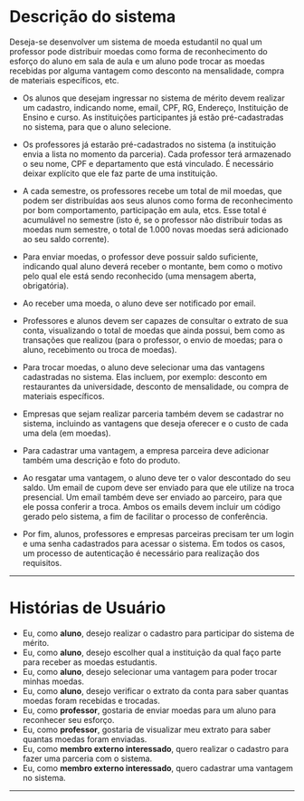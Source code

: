 # Descrição do sistema
Deseja-se desenvolver um sistema de moeda estudantil no qual um professor pode distribuir moedas como forma de reconhecimento do esforço do aluno em sala de aula e um aluno pode trocar as moedas recebidas por alguma vantagem como desconto na mensalidade, compra de materiais específicos, etc.

- Os alunos que desejam ingressar no sistema de mérito devem realizar um cadastro, indicando nome, email, CPF, RG, Endereço, Instituição de Ensino e curso. As instituições participantes já estão pré-cadastradas no sistema, para que o aluno selecione.

- Os professores já estarão pré-cadastrados no sistema (a instituição envia a lista no momento da parceria). Cada professor terá armazenado o seu nome, CPF e departamento que está vinculado. É necessário deixar explícito que ele faz parte de uma instituição.

- A cada semestre, os professores recebe um total de mil moedas, que podem ser distribuídas aos seus alunos como forma de reconhecimento por bom comportamento, participação em aula, etcs. Esse total é acumulável no semestre (isto é, se o professor não distribuir todas as moedas num semestre, o total de 1.000 novas moedas será adicionado ao seu saldo corrente).

- Para enviar moedas, o professor deve possuir saldo suficiente, indicando qual aluno deverá receber o montante, bem como o motivo pelo qual ele está sendo reconhecido (uma mensagem aberta, obrigatória).

- Ao receber uma moeda, o aluno deve ser notificado por email. 

- Professores e alunos devem ser capazes de consultar o extrato de sua conta, visualizando o total de moedas que ainda possui, bem como as transações que realizou (para o professor, o envio de moedas; para o aluno, recebimento ou troca de moedas).

- Para trocar moedas, o aluno deve selecionar uma das vantagens cadastradas no sistema. Elas incluem, por exemplo: desconto em restaurantes da universidade, desconto de mensalidade, ou compra de materiais específicos.

- Empresas que sejam realizar parceria também devem se cadastrar no sistema, incluindo as vantagens que deseja oferecer e o custo de cada uma dela (em moedas).

- Para cadastrar uma vantagem, a empresa parceira deve adicionar também uma descrição e foto do produto.

- Ao resgatar uma vantagem, o aluno deve ter o valor descontado do seu saldo. Um email de cupom deve ser enviado para que ele utilize na troca presencial. Um email também deve ser enviado ao parceiro, para que ele possa conferir a troca. Ambos os emails devem incluir um código gerado pelo sistema, a fim de facilitar o processo de conferência.

- Por fim, alunos, professores e empresas parceiras precisam ter um login e uma senha cadastrados para acessar o sistema. Em todos os casos, um processo de autenticação é necessário para realização dos requisitos.
---

# Histórias de Usuário

- Eu, como **aluno**, desejo realizar o cadastro para participar do sistema de mérito.
- Eu, como **aluno**, desejo escolher qual a instituição da qual faço parte para receber as moedas estudantis.
- Eu, como **aluno**, desejo selecionar uma vantagem para poder trocar minhas moedas.
- Eu, como **aluno**, desejo verificar o extrato da conta para saber quantas moedas foram recebidas e trocadas.
- Eu, como **professor**, gostaria de enviar moedas para um aluno para reconhecer seu esforço.
- Eu, como **professor**, gostaria de visualizar meu extrato para saber quantas moedas foram enviadas.
- Eu, como **membro externo interessado**, quero realizar o cadastro para fazer uma parceria com o sistema.
- Eu, como **membro externo interessado**, quero cadastrar uma vantagem no sistema.
---
